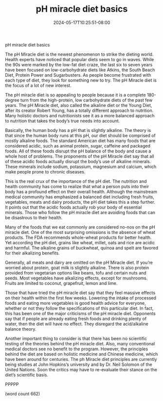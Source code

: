 ﻿---
title: "pH miracle diet basics"
date: 2024-05-17T10:25:51-08:00
description: "Text Tips for Web Success"
featured_image: "/images/Text.jpg"
tags: ["Text"]
---

pH miracle diet basics

The pH Miracle diet is the newest phenomenon to strike the dieting world. Health experts have noticed that popular diets seem to go in waves. While the 90s were marked by the low-fat diet craze, the last six to seven years have been focused on low-carbohydrate diets like Atkins, the South Beach Diet, Protein Power and Sugarbusters. As people become frustrated with each type of diet, they look for something new to try. The pH Miracle diet is the focus of a lot of new interest. 

The pH miracle diet is so appealing to people because it is a complete 180-degree turn from the high-protein, low carbohydrate diets of the past few years. The pH Miracle diet, also called the alkaline diet or the Young Diet, after its creator Robert Young, has a totally different approach to nutrition. Many holistic doctors and nutritionists see it as a more balanced approach to nutrition that takes the body’s true needs into account.

Basically, the human body has a pH that is slightly alkaline. The theory is that since the human body runs at this pH, our diet should be comprised of mostly alkaline foods. The standard American diet has many foods that are considered acidic, such as animal protein, sugar, caffeine and packaged foods. All of these foods disrupt the pH balance of the body and cause a whole host of problems. The proponents of the pH Miracle diet say that all of these acidic foods actually disrupt the body’s use of alkaline minerals. These minerals include sodium, potassium, magnesium and calcium, which make people prone to chronic diseases.

This is the real crux of the importance of the pH diet. The nutrition and health community has come to realize that what a person puts into their body has a profound effect on their overall health. Although the mainstream medical community has emphasized a balanced diet including fresh fruits, vegetables, meats and dairy products, the pH diet takes this a step further. It points out that the acidic foods actually rob your body of essential minerals. Those who follow the pH miracle diet are avoiding foods that can be disastrous to their health.

Many of the foods that we eat commonly are considered no-nos on the pH miracle diet. One of the most surprising omissions is the absence of wheat products. The FDA recommends whole-wheat products for better health. Yet according the pH diet, grains like wheat, millet, oats and rice are acidic and harmful. The alkaline grains of buckwheat, quinoa and spelt are favored for their alkalizing benefits.

Generally, all meats and dairy are omitted on the pH Miracle diet. If you’re worried about protein, goat milk is slightly alkaline. There is also protein provided from vegetarian options like beans, tofu and certain nuts and seeds. Most vegetables have alkalizing effects, except for mushrooms. Fruits are limited to coconut, grapefruit, lemon and lime.

Those that have tried the pH miracle diet say that they feel massive effects on their health within the first few weeks. Lowering the intake of processed foods and eating more vegetables is good health advice for everyone, whether or not they follow the specifications of this particular diet. In fact, this has been one of the major criticisms of the pH miracle diet. Opponents say that if people are already eating fresh foods and drinking plenty of water, then the diet will have no effect. They disregard the acid/alkaline balance theory.

Another important thing to consider is that there has been no scientific testing of the theories behind the pH miracle diet. Also, many conventional medical doctors see no benefit to the program. However, the principles behind the diet are based on holistic medicine and Chinese medicine, which have been around for centuries. The ph Miracle diet principles are currently being studies at John Hopkins’s university and by Dr. Neil Solomon of the United Nations. Soon the critics may have to re-evaluate their stance on the diet’s scientific basis.

PPPPP

(word count 662)
